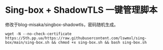 # Sing-box + ShadowTLS 一键管理脚本
修改于blog-misaka/singbox-shadowtls，密码随机生成。
```shell
wget -N --no-check-certificate https://5th.pp.ua/https://raw.githubusercontent.com/lswmxl/sing-box/main/sing-box.sh && chmod +x sing-box.sh && bash sing-box.sh
```



